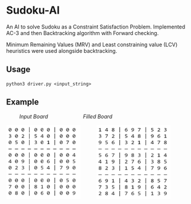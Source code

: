 # Sudoku-AI
An AI to solve Sudoku as a Constraint Satisfaction Problem. Implemented AC-3 and then Backtracking algorithm with Forward checking.

Minimum Remaining Values (MRV) and Least constraining value (LCV) heuristics were used alongside backtracking.

## Usage
```
python3 driver.py <input_string>
```

## Example


<p>
  <em>&nbsp;&nbsp;&nbsp;&nbsp;&nbsp;&nbsp;&nbsp;&nbsp;&nbsp;Input Board</em>
  <em>&nbsp;&nbsp;&nbsp;&nbsp;&nbsp;&nbsp;&nbsp;&nbsp;&nbsp;&nbsp;&nbsp;&nbsp;&nbsp;&nbsp;&nbsp;&nbsp;&nbsp;&nbsp;&nbsp;&nbsp;&nbsp;&nbsp;</em>
  <em>Filled Board</em>
</p>

<p>
  <img width="200" height="200" src="https://github.com/ekjyot07/Sudoku-AI/blob/main/images/inputBoard.png" /> 
  <em>&nbsp;&nbsp;&nbsp;&nbsp;&nbsp;&nbsp;&nbsp;&nbsp;&nbsp;</em>
  <img width="200" height="200" src="https://github.com/ekjyot07/Sudoku-AI/blob/main/images/filledBoard.png" />
</p>

